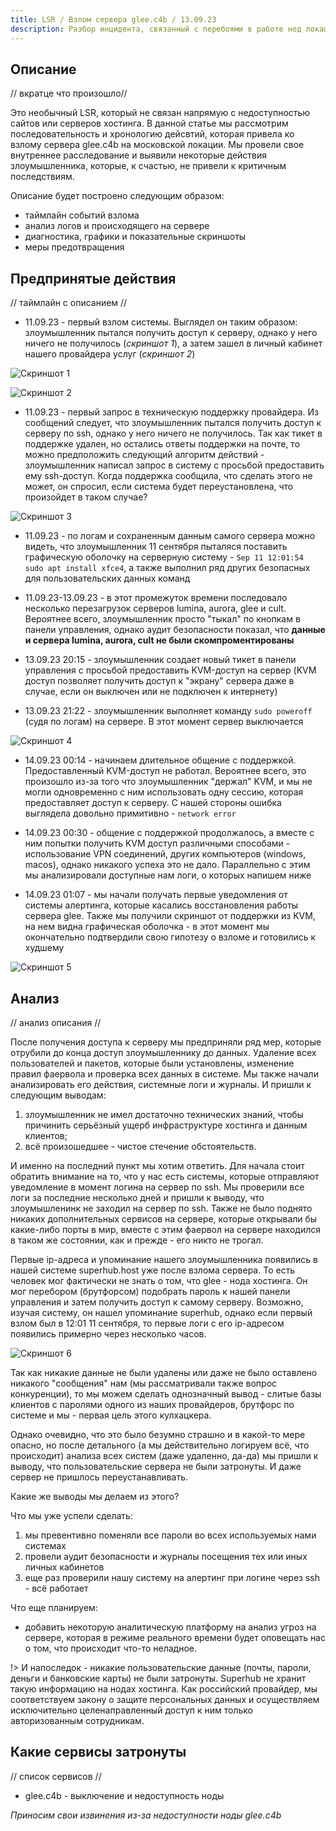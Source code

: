 ```yaml
---
title: LSR / Взлом сервера glee.c4b / 13.09.23
description: Разбор инцидента, связанный с перебоями в работе нод локации MSK-2 11-13 сентября 2023 года.
---
```


## Описание

// вкратце что произошло//

Это необычный LSR, который не связан напрямую с недоступностью сайтов или серверов хостинга. В данной статье мы рассмотрим последовательность и хронологию дейсвтий, которая привела ко взлому сервера glee.c4b на московской локации. Мы провели свое внутреннее расследование и выявили некоторые действия злоумышленника, которые, к счастью, не привели к критичным последствиям.

Описание будет построено следующим образом: 
- таймлайн событий взлома
- анализ логов и происходящего на сервере 
- диагностика, графики и показательные скриншоты 
- меры предотвращения

## Предпринятые действия

// таймлайн с описанием //

- 11.09.23 - первый взлом системы. Выглядел он таким образом: злоумышленник пытался получить доступ к серверу, однако у него ничего не получилось (*скриншот 1*), а затем зашел в личный кабинет нашего провайдера услуг (*скриншот 2*)

![Скриншот 1](/images/lsr/13-09-23/s1.png)

![Скриншот 2](/images/lsr/13-09-23/s2.png)

- 11.09.23 - первый запрос в техническую поддержку провайдера. Из сообщений следует, что злоумышленник пытался получить доступ к серверу по ssh, однако у него ничего не получилось. Так как тикет в поддержке удален, но остались ответы поддержки на почте, то можно предположить следующий алгоритм действий - злоумышленник написал запрос в систему с просьбой предоставить ему ssh-доступ. Когда поддержка сообщила, что сделать этого не может, он спросил, если система будет переустановлена, что произойдет в таком случае?

![Cкриншот 3](/images/lsr/13-09-23/s3.png)

- 11.09.23 - по логам и сохраненным данным самого сервера можно видеть, что злоумышленник 11 сентября пыталяся поставить графическую оболочку на серверную систему - `Sep 11 12:01:54 sudo apt install xfce4`, а также выполнил ряд других безопасных для пользовательских данных команд

- 11.09.23-13.09.23 - в этот промежуток времени последовало несколько перезагрузок серверов lumina, aurora, glee и cult. Вероятнее всего, злоумышленник просто "тыкал" по кнопкам в панели управления, однако аудит безопасности показал, что **данные и сервера lumina, aurora, cult не были скомпроментированы**

- 13.09.23 20:15 - злоумышленник создает новый тикет в панели управления с просьбой предоставить KVM-доступ на сервер (KVM доступ позволяет получить доступ к "экрану" сервера даже в случае, если он выключен или не подключен к интернету)

- 13.09.23 21:22 - злоумышленник выполняет команду `sudo poweroff` (судя по логам) на сервере. В этот момент сервер выключается

![Cкриншот 4](/images/lsr/13-09-23/s4.png)

- 14.09.23 00:14 - начинаем длительное общение с поддержкой. Предоставленный KVM-доступ не работал. Вероятнее всего, это произошло из-за того что злоумышленник "держал" KVM, и мы не могли одновременно с ним использовать одну сессию, которая предоставляет доступ к серверу. С нашей стороны ошибка выглядела довольно примитивно - `network error`

- 14.09.23 00:30 - общение с поддержкой продолжалось, а вместе с ним попытки получить KVM доступ различными способами - использование VPN соединений, других компьютеров (windows, macos), однако никакого успеха это не дало. Параллельно с этим мы анализировали доступные нам логи, о которых напишем ниже

- 14.09.23 01:07 - мы начали получать первые уведомления от системы алертинга, которые касались восстановления работы сервера glee. Также мы получили скриншот от поддержки из KVM, на нем видна графическая оболочка - в этот момент мы окончательно подтвердили свою гипотезу о взломе и готовились к худшему

![Скриншот 5](/images/lsr/13-09-23/s5.png)

## Анализ
// анализ описания //

После получения доступа к серверу мы предприняли ряд мер, которые отрубили до конца доступ злоумышленнику до данных. Удаление всех пользователей и пакетов, которые были установлены, изменение правил фаервола и проверка всех данных в системе. Мы также начали анализировать его действия, системные логи и журналы. И пришли к следующим выводам:
1. злоумышленник не имел достаточно технических знаний, чтобы причинить серьёзный ущерб инфраструктуре хостинга и данным клиентов;
2. всё произошедшее - чистое стечение обстоятельств.

И именно на последний пункт мы хотим ответить. Для начала стоит обратить внимание на то, что у нас есть системы, которые отправляют уведомление в момент логина на сервер по ssh. Мы проверили все логи за последние несколько дней и пришли к выводу, что злоумышленинк не заходил на сервер по ssh. Также не было поднято никаких дополнительных сервисов на сервере, которые открывали бы какие-либо порты в мир, вместе с этим фаервол на сервере находился в таком же состоянии, как и прежде - его никто не трогал.

Первые ip-адреса и упоминание нашего злоумышленника появились в нашей системе superhub.host уже после взлома сервера. То есть человек мог фактически не знать о том, что glee - нода хостинга. Он мог перебором (брутфорсом) подобрать пароль к нашей панели управления и затем получить доступ к самому серверу. Возможно, изучая систему, он нашел упоминание superhub, однако если первый взлом был в 12:01 11 сентября, то первые логи с его ip-адресом появились примерно через несколько часов.

![Скриншот 6](/images/lsr/13-09-23/s6.png)

Так как никакие данные не были удалены или даже не было оставлено никакого "сообщения" нам (мы рассматривали также вопрос конкуренции), то мы можем сделать однозначный вывод - слитые базы клиентов с паролями одного из наших провайдеров, брутфорс по системе и мы - первая цель этого кулхацкера.

Однако очевидно, что это было безумно страшно и в какой-то мере опасно, но после детального (а мы действительно логируем всё, что происходит) анализа всех систем (даже удаленно, да-да) мы пришли к выводу, что пользовательские сервера не были затронуты. И даже сервер не пришлось переустанавливать. 

Какие же выводы мы делаем из этого?

Что мы уже успели сделать:
1. мы превентивно поменяли все пароли во всех используемых нами системах
2. провели аудит безопасности и журналы посещения тех или иных личных кабинетов
3. еще раз проверили нашу систему на алертинг при логине через ssh - всё работает

Что еще планируем:
- добавить некоторую аналитическую платформу на анализ угроз на сервере, которая в режиме реального времени будет оповещать нас о том, что происходит что-то неладное. 

!> И напоследок - никакие пользовательские данные (почты, пароли, деньги и банковские карты) не были затронуты. Superhub не хранит такую информацию на нодах хостинга. Как российский провайдер, мы соответствуем закону о защите персональных данных и осуществляем исключительно целенаправленный доступ к ним только авторизованным сотрудникам.

## Какие сервисы затронуты
// список сервисов //

- glee.c4b - выключение и недоступность ноды

*Приносим свои извинения из-за недоступности ноды glee.c4b*
